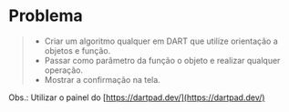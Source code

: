 # Problema

>- Criar um algoritmo qualquer em DART que utilize orientação a objetos e função. 
>- Passar como parâmetro da função o objeto e realizar qualquer operação.
>- Mostrar a confirmação na tela.

Obs.: Utilizar o painel do [https://dartpad.dev/](https://dartpad.dev/)